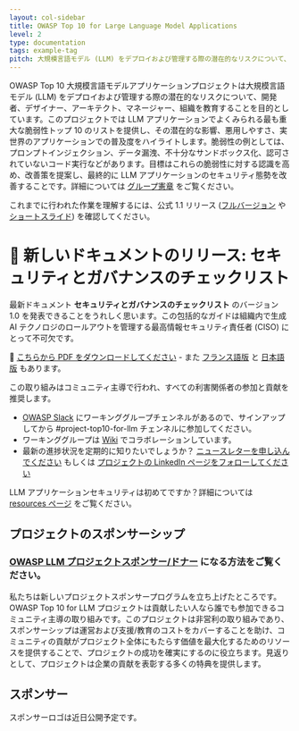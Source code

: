 ```yaml
---
layout: col-sidebar
title: OWASP Top 10 for Large Language Model Applications
level: 2
type: documentation
tags: example-tag
pitch: 大規模言語モデル (LLM) をデプロイおよび管理する際の潜在的なリスクについて、開発者、デザイナー、アーキテクト、マネージャー、組織を教育することを目的としています。
---
```


OWASP Top 10 大規模言語モデルアプリケーションプロジェクトは大規模言語モデル (LLM) をデプロイおよび管理する際の潜在的なリスクについて、開発者、デザイナー、アーキテクト、マネージャー、組織を教育することを目的としています。このプロジェクトでは LLM アプリケーションでよくみられる最も重大な脆弱性トップ 10 のリストを提供し、その潜在的な影響、悪用しやすさ、実世界のアプリケーションでの普及度をハイライトします。脆弱性の例としては、プロンプトインジェクション、データ漏洩、不十分なサンドボックス化、認可されていないコード実行などがあります。目標はこれらの脆弱性に対する認識を高め、改善策を提案し、最終的に LLM アプリケーションのセキュリティ態勢を改善することです。詳細については [グループ憲章](https://github.com/OWASP/www-project-top-10-for-large-language-model-applications/wiki/Charter) をご覧ください。

これまでに行われた作業を理解するには、公式 1.1 リリース ([フルバージョン](https://github.com/OWASP/www-project-top-10-for-large-language-model-applications/blob/main/assets/PDF/OWASP-Top-10-for-LLMs-2023-v1_1.pdf) や [ショートスライド](https://github.com/OWASP/www-project-top-10-for-large-language-model-applications/blob/main/assets/PDF/OWASP-Top-10-for-LLMs-2023-slides-v1_1.pdf)) を確認してください。

# 📢 新しいドキュメントのリリース: セキュリティとガバナンスのチェックリスト

最新ドキュメント **セキュリティとガバナンスのチェックリスト** のバージョン 1.0 を発表できることをうれしく思います。この包括的なガイドは組織内で生成 AI テクノロジのロールアウトを管理する最高情報セキュリティ責任者 (CISO) にとって不可欠です。

🔗 [こちらから PDF をダウンロードしてください](https://github.com/OWASP/www-project-top-10-for-large-language-model-applications/blob/main/llm-top-10-governance-doc/LLM_AI_Security_and_Governance_Checklist-v1.1.pdf) - また [フランス語版](https://github.com/OWASP/www-project-top-10-for-large-language-model-applications/blob/main/llm-top-10-governance-doc/LLM_AI_Security_and_Governance_Checklist-v1_FR.pdf) と [日本語版](https://github.com/OWASP/www-project-top-10-for-large-language-model-applications/blob/main/llm-top-10-governance-doc/LLM_AI_Security_and_Governance_Checklist-v1_1_JP.pdf) もあります。


この取り組みはコミュニティ主導で行われ、すべての利害関係者の参加と貢献を推奨します。

- [OWASP Slack](https://owasp.org/slack/invite) にワーキンググループチェンネルがあるので、サインアップしてから #project-top10-for-llm チェンネルに参加してください。
- ワーキンググループは [Wiki](https://github.com/OWASP/www-project-top-10-for-large-language-model-applications/wiki) でコラボレーションしています。
- 最新の進捗状況を定期的に知りたいでしょうか？ [ニュースレターを申し込んでください](https://llmtop10.beehiiv.com/subscribe) もしくは [プロジェクトの LinkedIn ページをフォローしてください](https://www.linkedin.com/company/owasp-top-10-for-large-language-model-applications/)

LLM アプリケーションセキュリティは初めてですか？詳細については [resources ページ](https://github.com/OWASP/www-project-top-10-for-large-language-model-applications/wiki/Educational-Resources) をご覧ください。



## プロジェクトのスポンサーシップ

### [OWASP LLM プロジェクトスポンサー/ドナー](https://github.com/OWASP/www-project-top-10-for-large-language-model-applications/wiki/Donors-and-Project-Sponsors) になる方法をご覧ください。

私たちは新しいプロジェクトスポンサープログラムを立ち上げたところです。OWASP Top 10 for LLM プロジェクトは貢献したい人なら誰でも参加できるコミュニティ主導の取り組みです。このプロジェクトは非営利の取り組みであり、スポンサーシップは運営および支援/教育のコストをカバーすることを助け、コミュニティの貢献がプロジェクト全体にもたらす価値を最大化するためのリソースを提供することで、プロジェクトの成功を確実にするのに役立ちます。見返りとして、プロジェクトは企業の貢献を表彰する多くの特典を提供します。


## スポンサー

スポンサーロゴは近日公開予定です。
